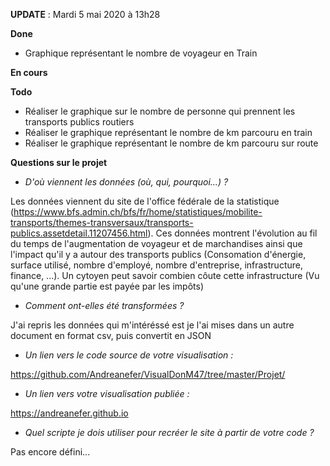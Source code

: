 **UPDATE** : Mardi 5 mai 2020 à 13h28

**Done**
- Graphique représentant le nombre de voyageur en Train

**En cours**

**Todo**
- Réaliser le graphique sur le nombre de personne qui prennent les transports publics routiers
- Réaliser le graphique représentant le nombre de km parcouru en train
- Réaliser le graphique représentant le nombre de km parcouru sur route

**Questions sur le projet**
- *D'où viennent les données (où, qui, pourquoi...) ?*

Les données viennent du site de l'office fédérale de la statistique (https://www.bfs.admin.ch/bfs/fr/home/statistiques/mobilite-transports/themes-transversaux/transports-publics.assetdetail.11207456.html). Ces données montrent l'évolution au fil du temps de l'augmentation de voyageur et de marchandises ainsi que l'impact qu'il y a autour des transports publics (Consomation d'énergie, surface utilisé, nombre d'employé, nombre d'entreprise, infrastructure, finance, ...). Un cytoyen peut savoir combien côute cette infrastructure (Vu qu'une grande partie est payée par les impôts)

- *Comment ont-elles été transformées ?*

J'ai repris les données qui m'intéréssé est je l'ai mises dans un autre document en format csv, puis convertit en JSON

- *Un lien vers le code source de votre visualisation :*

https://github.com/Andreanefer/VisualDonM47/tree/master/Projet/

- *Un lien vers votre visualisation publiée :*

https://andreanefer.github.io

- *Quel scripte je dois utiliser pour recréer le site à partir de votre code ?*

Pas encore défini... 